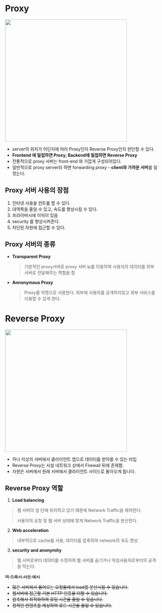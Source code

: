 # Proxy

<img src="https://img1.daumcdn.net/thumb/R1280x0/?scode=mtistory2&fname=http%3A%2F%2Fcfile4.uf.tistory.com%2Fimage%2F99A33F365C420BF01267C6" width="400"/>

* server의 위치가 어딘지에 따라 Proxy인지 Reverse Proxy인지 판단할 수 있다.
* **Frontend 에 밀접하면 Proxy, Backend에 밀접하면 Reverse Proxy**
* 전통적으로 proxy 서버는 front-end 와 가깝게 구성되어있다.
* 일반적으로 proxy server라 하면 forwarding proxy - **client와 가까운 서버**를 일컷는다.

## Proxy 서버 사용의 장점
1. 인터넷 사용을 컨트롤 할 수 있다.
2. 대역폭을 줄일 수 있고, 속도를 향상시킬 수 있다.
3. 프라이버시에 이익이 있음
4. security 를 향상시켜준다.
5. 차단된 자원에 접근할 수 있다.

## Proxy 서버의 종류
* **Transparent Proxy**
  > 기본적인 proxy서버로 proxy 서버 ip를 이용하여 사용자의 데이터를 외부 서버로 전달해주는 역할을 함
* **Annonymous Proxy**
  > Proxy를 익명으로 사용한다. 외부에 사용자를 공개하지않고 외부 서비스를 이용할 수 있게 한다.

# Reverse Proxy
<img src="https://img1.daumcdn.net/thumb/R1280x0/?scode=mtistory2&fname=http%3A%2F%2Fcfile26.uf.tistory.com%2Fimage%2F995E59495C42AAF022C685" width="400"/>

* 하나 이상의 서버에서 클라이언트 앱으로 데이터를 받아올 수 있는 타입
* Reverse Proxy는 사설 네트워크 상에서 Firewall 뒤에 존재함.
* 자원은 서버에서 원래 서버에서 클라이언트 사이드로 돌아오게 됩니다.

## Reverse Proxy 역할

1. **Load balancing**
  > 웹 서버의 앞 단에 위치하고 있기 때문에 Network Traffic을 제어한다.
  >
  > 사용자의 요청 및 웹 서버 상테에 맞게 Network Traffic을 분산한다.
2. **Web acceleration**
  > 내부적으로 cache를 사용, 데이터를 압축하여 network의 속도 향상
3. **security and anonymity**
  > 웹 서버로부터 데이터를 수정하여 웹 서버를 숨기거나 악성사용자로부터의 공격을 막는다.


~~역 프록시 사용 예시~~

* ~~많은 서버에서 들어오는 요청들에서 load를 분산시킬 수 있습니다.~~
* ~~웹서버에 접근할 기본 HTTP 인증을 더할 수 있습니다.~~
* ~~압축해서 최적화하여 로딩 시간을 줄일 수 있습니다.~~
* ~~정적인 컨텐츠를 캐싱하여 로드 시간을 줄일 수 있습니다.~~


